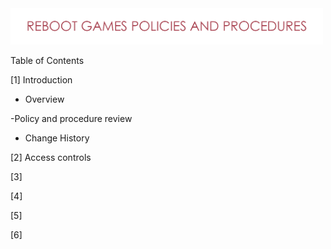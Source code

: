 <img src="https://github.com/matthewsides/Reboot-Games-Policies-and-Procedures/blob/master/RG_H_Text.png" width="500">



<p align="justify">
  Table of Contents
</p>


[1] Introduction

- Overview

-Policy and procedure review

- Change History

[2] Access controls

[3]

[4]

[5]

[6]
